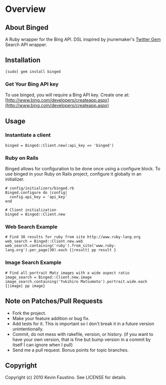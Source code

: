 # Overview

## About Binged

A Ruby wrapper for the Bing API. DSL inspired by jnunemaker's [Twitter Gem](http://github.com/jnunemaker/twitter) Search API wrapper.

## Installation

    [sudo] gem install binged

### Get Your Bing API key

To use binged, you will require a Bing API key. Create one at: [http://www.bing.com/developers/createapp.aspx](http://www.bing.com/developers/createapp.aspx)

## Usage

### Instantiate a client
    binged = Binged::Client.new(:api_key => 'binged')
  
### Ruby on Rails
  
Binged allows for configuration to be done once using a configure block. To use binged in your Ruby on Rails project, configure it globally in an initializer.
    
    # config/initializers/binged.rb
    Binged.configure do |config|
      config.api_key = 'api_key'
    end
      
    # Client initialization
    binged = Binged::Client.new            

### Web Search Example

    # Find 30 results for ruby from site http://www.ruby-lang.org
    web_search = Binged::Client.new.web
    web_search.containing('ruby').from_site('www.ruby-lang.org').per_page(30).each {|result| pp result }

### Image Search Example

    # Find all portrait Matz images with a wide aspect ratio
    image_search = Binged::Client.new.image
    image_search.containing('Yukihiro Matsumoto').portrait.wide.each {|image| pp image}
    
## Note on Patches/Pull Requests
 
* Fork the project.
* Make your feature addition or bug fix.
* Add tests for it. This is important so I don't break it in a
  future version unintentionally.
* Commit, do not mess with rakefile, version, or history.
  (if you want to have your own version, that is fine but bump version in a commit by itself I can ignore when I pull)
* Send me a pull request. Bonus points for topic branches.

## Copyright

Copyright (c) 2010 Kevin Faustino. See LICENSE for details.

